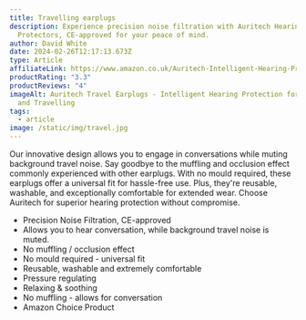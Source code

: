 ```yaml
---
title: Travelling earplugs
description: Experience precision noise filtration with Auritech Hearing
  Protectors, CE-approved for your peace of mind.
author: David White
date: 2024-02-26T12:17:13.673Z
type: Article
affiliateLink: https://www.amazon.co.uk/Auritech-Intelligent-Hearing-Protection-Travelling/dp/B06XHJS2CN?maas=maas_adg_BA64DC7534EB1E48EF34F98E1DAD6759_afap_abs&ref_=aa_maas&tag=maas
productRating: "3.3"
productReviews: "4"
imageAlt: Auritech Travel Earplugs - Intelligent Hearing Protection for Flying
  and Travelling
tags:
  - article
image: /static/img/travel.jpg
---
```

Our innovative design allows you to engage in conversations while muting background travel noise. Say goodbye to the muffling and occlusion effect commonly experienced with other earplugs. With no mould required, these earplugs offer a universal fit for hassle-free use. Plus, they're reusable, washable, and exceptionally comfortable for extended wear. Choose Auritech for superior hearing protection without compromise.

* Precision Noise Filtration, CE-approved
* Allows you to hear conversation, while background travel noise is muted.
* No muffling / occlusion effect
* No mould required - universal fit
* Reusable, washable and extremely comfortable
* Pressure regulating 
* Relaxing & soothing
* No muffling - allows for conversation
* Amazon Choice Product
